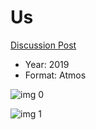 # Us

[Discussion Post](https://www.avsforum.com/threads/bass-eq-for-filtered-movies.2995212/post-58170592)

* Year: 2019
* Format: Atmos

![img 0](https://i.imgur.com/l7IjJvB.jpg)

![img 1](https://i.imgur.com/SGQkEbI.png)

